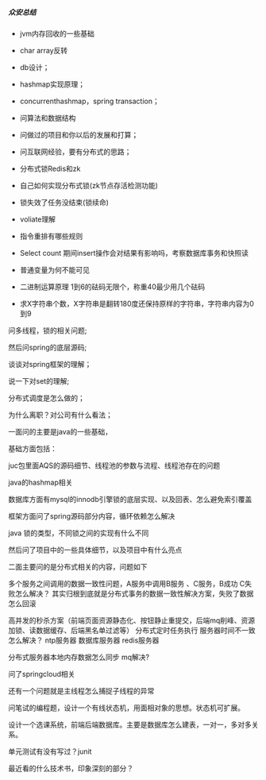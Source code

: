 ##### 众安总结

- jvm内存回收的一些基础 
- char array反转

- db设计； 
- hashmap实现原理； 
- concurrenthashmap，spring transaction； 
- 问算法和数据结构 
- 问做过的项目和你以后的发展和打算； 
- 问互联网经验，要有分布式的思路；
- 分布式锁Redis和zk
- 自己如何实现分布式锁(zk节点存活检测功能)
- 锁失效了任务没结束(锁续命)
- voliate理解
- 指令重排有哪些规则
- Select count 期间insert操作会对结果有影响吗，考察数据库事务和快照读
- 普通变量为何不能可见
- 二进制运算原理 1到6的砝码无限个，称重40最少用几个砝码
- 求X字符串个数，X字符串是翻转180度还保持原样的字符串，字符串内容为0到9





问多线程，锁的相关问题; 

然后问spring的底层源码; 

谈谈对spring框架的理解； 

说一下对set的理解; 

分布式调度是怎么做的；

为什么离职？对公司有什么看法；



一面问的主要是java的一些基础， 

  基础方面包括： 

  juc包里面AQS的源码细节、线程池的参数与流程、线程池存在的问题 

  java的hashmap相关
 

  数据库方面有mysql的innodb引擎锁的底层实现、以及回表、怎么避免索引覆盖
 

  框架方面问了spring源码部分内容，循环依赖怎么解决
 

  java 锁的类型，不同锁之间的实现有什么不同 

  然后问了项目中的一些具体细节，以及项目中有什么亮点
 

  二面主要问的是分布式相关的内容，问题如下 

多个服务之间调用的数据一致性问题，A服务中调用B服务 、C服务，B成功 C失败怎么解决？ 其实归根到底就是分布式事务的数据一致性解决方案，失败了数据怎么回滚  

  高并发的秒杀方案（前端页面资源静态化、按钮静止重提交，后端mq削峰、资源加锁、读数据缓存、后端黑名单过滤等）
  分布式定时任务执行 服务器时间不一致怎么解决？ ntp服务器 数据库服务器 redis服务器

  分布式服务器本地内存数据怎么同步 mq解决?

  问了springcloud相关

  还有一个问题就是主线程怎么捕捉子线程的异常

  





 问笔试的编程题，设计一个有线状态机，用面相对象的思想。状态机可扩展。 

 设计一个选课系统，前端后端数据库。主要是数据库怎么建表，一对一，多对多关系。 

 单元测试有没有写过？junit 

 最近看的什么技术书，印象深刻的部分？